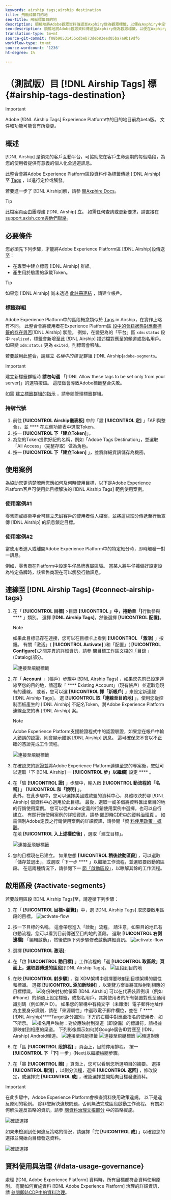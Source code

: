 ```yaml
---
keywords: airship tags;airship destination
title: 飛艇標籤目的地
seo-title: 飛艇標籤目的地
description: 順暢地將Adobe觀眾資料傳遞至Axphiry做為觀眾標籤，以便在Axphiry中定位。
seo-description: 順暢地將Adobe觀眾資料傳遞至Axphiry做為觀眾標籤，以便在Axphiry中定位。
translation-type: tm+mt
source-git-commit: f08b90531455cdbeb73deb83eed05ba7a9b19df6
workflow-type: tm+mt
source-wordcount: '1236'
ht-degree: 1%

---
```



# （測試版）目 [!DNL Airship Tags] 標 {#airship-tags-destination}

>[!IMPORTANT]
>
>Adobe [!DNL Airship Tags] Experience Platform中的目的地目前為beta版。 文件和功能可能會有所變更。

## 概述

[!DNL Airship] 是領先的客戶互動平台，可協助您在客戶生命週期的每個階段，為您的使用者提供有意義的個人化全通道訊息。

此整合會將Adobe Experience Platform區段資料作為標籤傳遞 [!DNL Airship] 至 [Tags](https://docs.airship.com/guides/audience/tags/) ，以進行定位或觸發。

若要進一步了 [!DNL Airship]解，請參 [閱Axphire Docs](https://docs.airship.com)。


>[!TIP]
>
>此檔案頁面由團隊建 [!DNL Airship] 立。 如需任何查詢或更新要求，請直接在 [support.axish.com與他們聯絡](https://support.airship.com/)。

## 必要條件

您必須先下列步驟，才能將Adobe Experience Platform區 [!DNL Airship]段傳送至：

* 在專案中建立標籤 [!DNL Airship] 群組。
* 產生用於驗證的承載Token。

>[!TIP]
> 
>如果您 [!DNL Airship] 尚未透過 [此註冊連結](https://go.airship.eu/accounts/register/plan/starter/) ，請建立帳戶。

### 標籤群組

Adobe Experience Platform中的區段概念類似於 [Tags](https://docs.airship.com/guides/audience/tags/) in Airship，在實作上略有不同。 此整合會將使用者在Experience Platform區 [段中的會籍狀態對應至標籤的存在與否](https://experienceleague.adobe.com/docs/experience-platform/xdm/mixins/profile/segmentation.html?lang=en#mixins)[!DNL Airship] 狀態。 例如，在變更為的「平台」區 `xdm:status` 段中 `realized`，標籤會新增至此 [!DNL Airship] 描述檔對應至的頻道或指名用戶。 如果變 `xdm:status` 更為 `exited`，則標籤會移除。

若要啟用此整合，請建立 *名稱中的標* 記群組 [!DNL Airship]`adobe-segments`。

>[!IMPORTANT]
>
>建立新標籤群組時 **請勿勾選** 「[!DNL Allow these tags to be set only from your server]」的選項按鈕。 這麼做會導致Adobe標籤整合失敗。

如需 [建立標籤群組的指示](https://docs.airship.com/tutorials/manage-project/messaging/tag-groups) ，請參閱管理標籤群組。

### 持牌代號

1. 前往 **[!UICONTROL Airship儀表板]** 中的「設 **[!UICONTROL 定]** 」「API與整合」，並 [](https://go.airship.com)**** 在左側功能表中選取Token。
1. 按一 **[!UICONTROL 下「建立Token]**」。
1. 為您的Token提供好記的名稱，例如「Adobe Tags Destination」，並選取「All Access」（完整存取）做為角色。
1. 按一 **[!UICONTROL 下「建立Token]** 」，並將詳細資訊儲存為機密。


## 使用案例

為協助您更清楚瞭解您應如何及何時使用目標，以下是Adobe Experience Platform客戶可使用此目標解決的 [!DNL Airship Tags] 範例使用案例。

### 使用案例#1

零售商或娛樂平台可建立忠誠客戶的使用者個人檔案，並將這些細分傳遞至行動宣傳 [!DNL Airship] 的訊息鎖定目標。

### 使用案例#2

當使用者進入或離開Adobe Experience Platform中的特定細分時，即時觸發一對一訊息。

例如，零售商在Platform中設定牛仔品牌專屬區隔。 當某人將牛仔褲偏好設定設為特定品牌時，該零售商現在可以觸發行動訊息。

## 連線至 [!DNL Airship Tags] {#connect-airship-tags}

1. 在「 **[!UICONTROL 目標]** >目錄 **[!UICONTROL 」中，捲動至「]**&#x200B;行動參與 **** 」類別。 選擇 **[!DNL Airship Tags]**，然後選擇 **[!UICONTROL 配置]**。

   >[!NOTE]
   >
   >如果此目標已存在連接，您可以在目標卡上看到 **[!UICONTROL 「激活]** 」按鈕。 有關「激活」( **[!UICONTROL Activate]** )和「配置」( **[!UICONTROL Configure]**)之間差異的詳細資訊，請參 [閱目標工作區文檔的「目錄](/help/rtcdp/destinations/destinations-workspace.md#catalog) 」(Catalog)部分。

   ![連接至飛艇標籤](/help/rtcdp/destinations/assets/airship-tags-in-catalog.png)

2. 在「 **Account** 」（帳戶）步驟中 [!DNL Airship Tags] ，如果您先前已設定連線至您的目的地，請選取「 **** Existing Account」（現有帳戶）並選取您現有的連線。 或者，您可以選 **[!UICONTROL 擇「新帳戶]** 」來設定新連線 [!DNL Airship Tags]。 選 **[!UICONTROL 取「連線至目的地]** 」，使用您從控制面板產生的 [!DNL Airship] 不記名Token，將Adobe Experience Platform連線至您的專 [!DNL Airship] 案。

   >[!NOTE]
   >
   >Adobe Experience Platform支援驗證程式中的認證驗證，如果您在帳戶中輸入錯誤的認證，則會顯示錯誤 [!DNL Airship] 訊息。 這可確保您不會以不正確的憑證完成工作流程。

   ![連接至飛艇標籤](/help/rtcdp/destinations/assets/airshiptags1-connect-account.png)

3. 在確認您的認證並將Adobe Experience Platform連線至您的專案後，您就可以選取「下 [!DNL Airship] 一 **[!UICONTROL 步」以繼續]** 設定 **** 。

4. 在「驗 **[!UICONTROL 證]** 」步驟中，輸入啟 **[!UICONTROL 動流程的「名稱]** 」 **[!UICONTROL 和「說明]** 」。 <br> 此外，在此步驟中，您可以選擇美國或歐盟的資料中心，具體取決於哪 [!DNL Airship] 個資料中心適用於此目標。 最後，選取一或多個將資料匯出至目的地的行銷使用案例。 您可以從Adobe定義的行銷使用案例中選擇，也可以自行建立。 有關行銷使用案例的詳細資訊，請參 [閱即時CDP中的資料治理頁](/help/rtcdp/privacy/data-governance-overview.md#destinations) 。 如需個別Adobe定義之行銷使用案例的詳細資訊，請參閱「資 [料使用政策」概觀](/help/data-governance/policies/overview.md#core-actions)。 <br> 在填 **[!UICONTROL 入上述欄位後]** ，選取「建立目標」。

   ![連接至飛艇標籤](/help/rtcdp/destinations/assets/airshiptags2-select-domain.png)

5. 您的目標現在已建立。 如果您想 **[!UICONTROL 稍後啟動區段]** ，可以選取「儲存並退出」，或選取「下一步 **** 」以繼續工作流程，並選取要啟動的區段。 在這兩種情況下，請參閱下一 [節「啟動區段](#activate-segments)」，以瞭解其餘的工作流程。

## 啟用區段 {#activate-segments}

若要啟用區段 [!DNL Airship Tags]至，請遵循下列步驟：

1. 在「 **[!UICONTROL 目標>瀏覽]**」中，選 [!DNL Airship Tags] 取您要啟用區段的目標。 ![activate-flow](/help/rtcdp/destinations/assets/airship-tags-activate1.png)
2. 按一下目標的名稱。 這會帶您進入「啟動」流程。
請注意，如果目的地已有啟動流程，您可以看到目前傳送至目的地的區段。 選取 **[!UICONTROL 右側邊欄]** 「編輯啟動」，然後依照下列步驟修改啟動詳細資訊。  ![activate-flow](/help/rtcdp/destinations/assets/airship-tags-activate2.png)
3. 選擇 **[!UICONTROL 激活]**;
4. 在「啟 **[!UICONTROL 動目標]** 」工作流程的「選 **[!UICONTROL 取區段」頁面上，選取要傳送的區段]**[!DNL Airship Tags]。
   ![區段到目的地](/help/rtcdp/destinations/assets/airshiptags3-select-segments.png)
5. 在映 **[!UICONTROL 射步驟]** ，從 [](https://docs.adobe.com/content/help/zh-Hant/experience-platform/xdm/home.html) XDM架構中選擇要映射到目標架構的屬性和標識。 選擇 **[!UICONTROL 添加新映射]** ，以瀏覽方案並將其映射到相應的目標標識。
   ![身份映射初始螢幕](/help/rtcdp/destinations/assets/gcm-identity-mapping.png)
   [!DNL Airship] 可以在代表裝置例項（例如iPhone）的頻道上設定標籤，或指名用戶，其將使用者的所有裝置對應至通用識別碼（例如客戶ID）。 如果您的架構中有純文字（未雜湊）電子郵件地址作為主要身分識別，請在「來源屬性」中選取電子郵件欄位，並在「 ****[!DNL Airship]****Target身分識別」下方的右欄中對應至指名的使用者，如下所示。
   ![指名用戶映](/help/rtcdp/destinations/assets/airshiptags7-mappingoption2.png)射：對於應映射到渠道（即設備）的標識符，請根據源映射到相應的渠道。 下列影像顯示如何將Google廣告ID對應至 [!DNL Airship] Android頻道。
   ![連接至飛艇標籤](/help/rtcdp/destinations/assets/airshiptags4-select-source-identity.png)
   ![連接至飛艇標籤](/help/rtcdp/destinations/assets/airshiptags5-select-target-identity.png)
   ![頻道對應](/help/rtcdp/destinations/assets/airshiptags6-mappingoption1.png)

6. 在「區 **[!UICONTROL 段排程]** 」頁面上，目前停用排程。 按一 **[!UICONTROL 下「下]** 一步」(Next)以繼續檢閱步驟。
7. 在「審 **[!UICONTROL 閱]** 」頁面上，您可以看到您所選項目的摘要。 選擇 **[!UICONTROL 取消]** ，以劃分流程，選擇 **[!UICONTROL 返回]** ，修改設定，或選擇完 **[!UICONTROL 成]** ，確認選擇並開始向目標發送資料。

>[!IMPORTANT]
>
>在此步驟中，Adobe Experience Platform會檢查資料使用政策違規。 以下是違反原則的範例。 除非您解決違規問題，否則無法完成區段啟動工作流程。 有關如何解決違反策略的資訊，請參 [閱資料治理文檔部分](/help/rtcdp/privacy/data-governance-overview.md#enforcement) 中的策略實施。

![確認選擇](/help/rtcdp/destinations/assets/data-policy-violation.png)

如果未檢測到任何違反策略的情況，請選擇「完 **[!UICONTROL 成]** 」以確認您的選擇並開始向目標發送資料。

![確認選擇](/help/rtcdp/destinations/assets/Airship-tags-review.png)


## 資料使用與治理 {#data-usage-governance}

處理 [!DNL Adobe Experience Platform] 資料時，所有目標都符合資料使用原則。 有關如何實施資料 [!DNL Adobe Experience Platform] 治理的詳細資訊，請 [參閱即時CDP中的資料治理](/help/rtcdp/privacy/data-governance-overview.md)。

